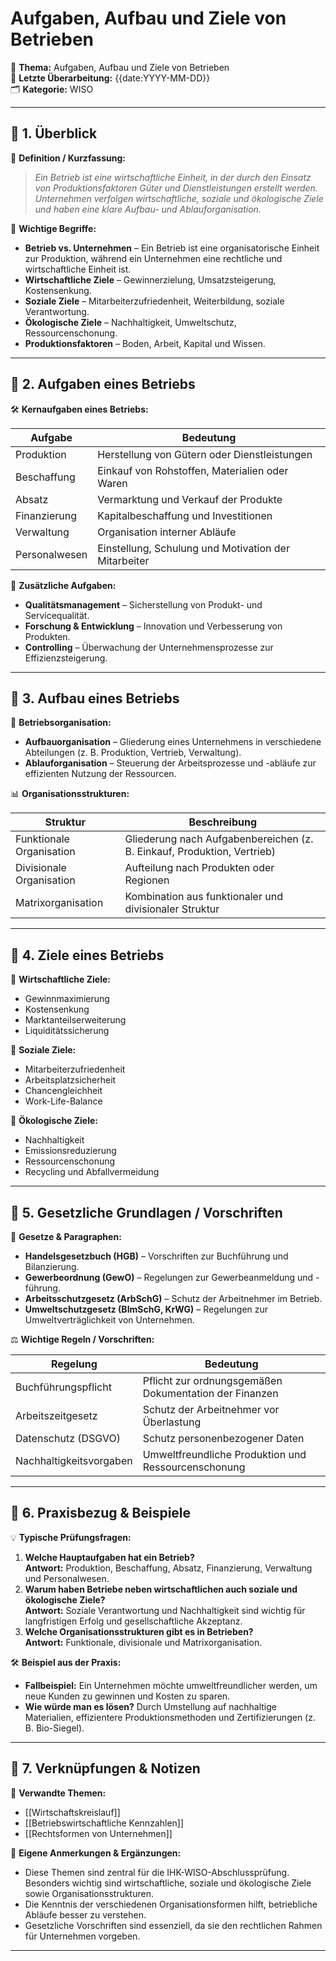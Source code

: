 # Aufgaben, Aufbau und Ziele von Betrieben

📌 **Thema:** Aufgaben, Aufbau und Ziele von Betrieben  
📅 **Letzte Überarbeitung:** {{date:YYYY-MM-DD}}  
🗂 **Kategorie:** WISO

---

## 🔹 1. Überblick

📖 **Definition / Kurzfassung:**

> _Ein Betrieb ist eine wirtschaftliche Einheit, in der durch den Einsatz von Produktionsfaktoren Güter und Dienstleistungen erstellt werden. Unternehmen verfolgen wirtschaftliche, soziale und ökologische Ziele und haben eine klare Aufbau- und Ablauforganisation._

🔑 **Wichtige Begriffe:**

- **Betrieb vs. Unternehmen** – Ein Betrieb ist eine organisatorische Einheit zur Produktion, während ein Unternehmen eine rechtliche und wirtschaftliche Einheit ist.
- **Wirtschaftliche Ziele** – Gewinnerzielung, Umsatzsteigerung, Kostensenkung.
- **Soziale Ziele** – Mitarbeiterzufriedenheit, Weiterbildung, soziale Verantwortung.
- **Ökologische Ziele** – Nachhaltigkeit, Umweltschutz, Ressourcenschonung.
- **Produktionsfaktoren** – Boden, Arbeit, Kapital und Wissen.

---

## 🔹 2. Aufgaben eines Betriebs

🛠 **Kernaufgaben eines Betriebs:**

|Aufgabe|Bedeutung|
|---|---|
|Produktion|Herstellung von Gütern oder Dienstleistungen|
|Beschaffung|Einkauf von Rohstoffen, Materialien oder Waren|
|Absatz|Vermarktung und Verkauf der Produkte|
|Finanzierung|Kapitalbeschaffung und Investitionen|
|Verwaltung|Organisation interner Abläufe|
|Personalwesen|Einstellung, Schulung und Motivation der Mitarbeiter|

🔄 **Zusätzliche Aufgaben:**

- **Qualitätsmanagement** – Sicherstellung von Produkt- und Servicequalität.
- **Forschung & Entwicklung** – Innovation und Verbesserung von Produkten.
- **Controlling** – Überwachung der Unternehmensprozesse zur Effizienzsteigerung.

---

## 🔹 3. Aufbau eines Betriebs

🏢 **Betriebsorganisation:**

- **Aufbauorganisation** – Gliederung eines Unternehmens in verschiedene Abteilungen (z. B. Produktion, Vertrieb, Verwaltung).
- **Ablauforganisation** – Steuerung der Arbeitsprozesse und -abläufe zur effizienten Nutzung der Ressourcen.

📊 **Organisationsstrukturen:**

|Struktur|Beschreibung|
|---|---|
|Funktionale Organisation|Gliederung nach Aufgabenbereichen (z. B. Einkauf, Produktion, Vertrieb)|
|Divisionale Organisation|Aufteilung nach Produkten oder Regionen|
|Matrixorganisation|Kombination aus funktionaler und divisionaler Struktur|

---

## 🔹 4. Ziele eines Betriebs

🎯 **Wirtschaftliche Ziele:**

- Gewinnmaximierung
- Kostensenkung
- Marktanteilserweiterung
- Liquiditätssicherung

👥 **Soziale Ziele:**

- Mitarbeiterzufriedenheit
- Arbeitsplatzsicherheit
- Chancengleichheit
- Work-Life-Balance

🌱 **Ökologische Ziele:**

- Nachhaltigkeit
- Emissionsreduzierung
- Ressourcenschonung
- Recycling und Abfallvermeidung

---

## 🔹 5. Gesetzliche Grundlagen / Vorschriften

📜 **Gesetze & Paragraphen:**

- **Handelsgesetzbuch (HGB)** – Vorschriften zur Buchführung und Bilanzierung.
- **Gewerbeordnung (GewO)** – Regelungen zur Gewerbeanmeldung und -führung.
- **Arbeitsschutzgesetz (ArbSchG)** – Schutz der Arbeitnehmer im Betrieb.
- **Umweltschutzgesetz (BImSchG, KrWG)** – Regelungen zur Umweltverträglichkeit von Unternehmen.

⚖️ **Wichtige Regeln / Vorschriften:**

|Regelung|Bedeutung|
|---|---|
|Buchführungspflicht|Pflicht zur ordnungsgemäßen Dokumentation der Finanzen|
|Arbeitszeitgesetz|Schutz der Arbeitnehmer vor Überlastung|
|Datenschutz (DSGVO)|Schutz personenbezogener Daten|
|Nachhaltigkeitsvorgaben|Umweltfreundliche Produktion und Ressourcenschonung|

---

## 🔹 6. Praxisbezug & Beispiele

💡 **Typische Prüfungsfragen:**

1. **Welche Hauptaufgaben hat ein Betrieb?**  
    **Antwort:** Produktion, Beschaffung, Absatz, Finanzierung, Verwaltung und Personalwesen.
2. **Warum haben Betriebe neben wirtschaftlichen auch soziale und ökologische Ziele?**  
    **Antwort:** Soziale Verantwortung und Nachhaltigkeit sind wichtig für langfristigen Erfolg und gesellschaftliche Akzeptanz.
3. **Welche Organisationsstrukturen gibt es in Betrieben?**  
    **Antwort:** Funktionale, divisionale und Matrixorganisation.

🛠 **Beispiel aus der Praxis:**

- **Fallbeispiel:** Ein Unternehmen möchte umweltfreundlicher werden, um neue Kunden zu gewinnen und Kosten zu sparen.
- **Wie würde man es lösen?** Durch Umstellung auf nachhaltige Materialien, effizientere Produktionsmethoden und Zertifizierungen (z. B. Bio-Siegel).

---

## 🔹 7. Verknüpfungen & Notizen

🔗 **Verwandte Themen:**

- [[Wirtschaftskreislauf]]
- [[Betriebswirtschaftliche Kennzahlen]]
- [[Rechtsformen von Unternehmen]]

📝 **Eigene Anmerkungen & Ergänzungen:**

- Diese Themen sind zentral für die IHK-WISO-Abschlussprüfung. Besonders wichtig sind wirtschaftliche, soziale und ökologische Ziele sowie Organisationsstrukturen.
- Die Kenntnis der verschiedenen Organisationsformen hilft, betriebliche Abläufe besser zu verstehen.
- Gesetzliche Vorschriften sind essenziell, da sie den rechtlichen Rahmen für Unternehmen vorgeben.

---
